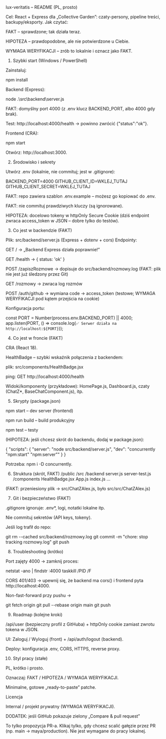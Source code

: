 lux-veritatis – README (PL, prosto)

Cel: React + Express dla „Collective Garden”: czaty-persony, pipeline treści, backupy/eksporty.
Jak czytać:

FAKT – sprawdzone; tak działa teraz.

HIPOTEZA – prawdopodobne, ale nie potwierdzone u Ciebie.

WYMAGA WERYFIKACJI – zrób to lokalnie i oznacz jako FAKT.

1) Szybki start (Windows / PowerShell)

Zainstaluj:

npm install


Backend (Express):

node .\src\backend\server.js


FAKT: domyślny port 4000 (z .env klucz BACKEND_PORT, albo 4000 gdy brak).

Test: http://localhost:4000/health → powinno zwrócić {"status":"ok"}.

Frontend (CRA):

npm start


Otwórz: http://localhost:3000.

2) Środowisko i sekrety

Utwórz .env (lokalnie, nie commituj; jest w .gitignore):

BACKEND_PORT=4000
GITHUB_CLIENT_ID=WKLEJ_TUTAJ
GITHUB_CLIENT_SECRET=WKLEJ_TUTAJ


FAKT: repo zawiera szablon .env.example – możesz go kopiować do .env.

FAKT: nie commituj prawdziwych kluczy (są ignorowane).

HIPOTEZA: docelowo tokeny w httpOnly Secure Cookie (dziś endpoint zwraca access_token w JSON – dobre tylko do testów).

3) Co jest w backendzie (FAKT)

Plik: src/backend/server.js (Express + dotenv + cors)
Endpointy:

GET / → „Backend Express działa poprawnie!”

GET /health → { status: 'ok' }

POST /zapiszRozmowe → dopisuje do src/backend/rozmowy.log (FAKT: plik nie jest już śledzony przez Git)

GET /rozmowy → zwraca log rozmów

POST /auth/github → wymiana code → access_token (testowe; WYMAGA WERYFIKACJI pod kątem przejścia na cookie)

Konfiguracja portu:

const PORT = Number(process.env.BACKEND_PORT) || 4000;
app.listen(PORT, () => console.log(`✅ Serwer działa na http://localhost:${PORT}`));

4) Co jest w froncie (FAKT)

CRA (React 18).

HealthBadge – szybki wskaźnik połączenia z backendem:

plik: src/components/HealthBadge.jsx

ping: GET http://localhost:4000/health

Widoki/komponenty (przykładowe): HomePage.js, Dashboard.js, czaty (ChatZ*, BaseChatComponent.js), itp.

5) Skrypty (package.json)

npm start – dev server (frontend)

npm run build – build produkcyjny

npm test – testy

(HIPOTEZA: jeśli chcesz skrót do backendu, dodaj w package.json):

{
  "scripts": {
    "server": "node src/backend/server.js",
    "dev": "concurrently \"npm:start\" \"npm:server\""
  }
}


Potrzeba: npm i -D concurrently.

6) Struktura (skrót, FAKT)
/public
/src
  /backend
    server.js
    server-test.js
  /components
    HealthBadge.jsx
  App.js
  index.js
  ...


(FAKT: przeniesiony plik → src/ChatZAlex.js, było src/src/ChatZAlex.js)

7) Git i bezpieczeństwo (FAKT)

.gitignore ignoruje: .env*, logi, notatki lokalne itp.

Nie commituj sekretów (API keys, tokeny).

Jeśli log trafił do repo:

git rm --cached src/backend/rozmowy.log
git commit -m "chore: stop tracking rozmowy.log"
git push

8) Troubleshooting (krótko)

Port zajęty 4000 → zamknij proces:

netstat -ano | findstr :4000
taskkill /PID <PID> /F


CORS 401/403 → upewnij się, że backend ma cors() i frontend pyta http://localhost:4000.

Non-fast-forward przy pushu →

git fetch origin
git pull --rebase origin main
git push

9) Roadmap (kolejne kroki)

/api/user (bezpieczny profil z GitHuba) + httpOnly cookie zamiast zwrotu tokena w JSON.

UI: Zaloguj / Wyloguj (front) + /api/auth/logout (backend).

Deploy: konfiguracja .env, CORS, HTTPS, reverse proxy.

10) Styl pracy (stałe)

PL, krótko i prosto.

Oznaczaj: FAKT / HIPOTEZA / WYMAGA WERYFIKACJI.

Minimalne, gotowe „ready-to-paste” patche.

Licencja

Internal / projekt prywatny (WYMAGA WERYFIKACJI).

DODATEK: jeśli GitHub pokazuje zielony „Compare & pull request”

To tylko propozycja PR-a. Klikaj tylko, gdy chcesz scalić gałęzie przez PR (np. main → maya/production). Nie jest wymagane do pracy lokalnej.
